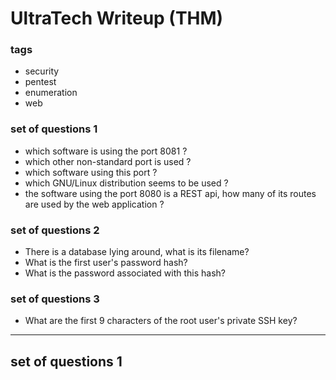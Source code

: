 # UltraTech Writeup (THM)

### tags
* security
* pentest
* enumeration
* web

### set of questions 1
* which software is using the port 8081 ?
* which other non-standard port is used ?
* which software using this port ?
* which GNU/Linux distribution seems to be used ?
* the software using the port 8080 is a REST api, how many of its routes are used by the web application ?

### set of questions 2
* There is a database lying around, what is its filename? 
* What is the first user's password hash?
* What is the password associated with this hash?

### set of questions 3
* What are the first 9 characters of the root user's private SSH key? 

---

## set of questions 1

